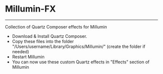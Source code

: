 # Millumin-FX
---
Collection of Quartz Composer effects for Millumin

* Download & Install Quartz Composer.    
* Copy these files into the folder "/Users/username/Library/Graphics/Millumin/" (create the folder if needed)    
* Restart Millumin    
* You can now use these custom Quartz effects in "Effects" section of Millumin    


